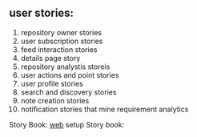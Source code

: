 ## user stories:
1. repository owner stories
2. user subscription stories
3. feed interaction stories
4. details page story
5. repository analystis storeis
6. user actions and point stories
7. user profile stories
8. search and discovery stories
9. note creation stories
10. notification stories
that mine requirement analytics

Story Book: [web](https://storybook.js.org/)
setup Story book: 

